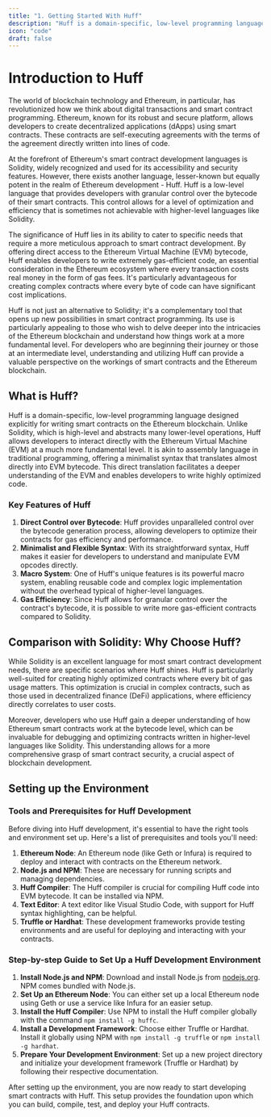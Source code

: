 ```yaml
---
title: "1. Getting Started With Huff"
description: "Huff is a domain-specific, low-level programming language designed explicitly for writing smart contracts on the Ethereum blockchain."
icon: "code"
draft: false
---
```


# Introduction to Huff

The world of blockchain technology and Ethereum, in particular, has revolutionized how we think about digital transactions and smart contract programming. Ethereum, known for its robust and secure platform, allows developers to create decentralized applications (dApps) using smart contracts. These contracts are self-executing agreements with the terms of the agreement directly written into lines of code.

At the forefront of Ethereum's smart contract development languages is Solidity, widely recognized and used for its accessibility and security features. However, there exists another language, lesser-known but equally potent in the realm of Ethereum development - Huff. Huff is a low-level language that provides developers with granular control over the bytecode of their smart contracts. This control allows for a level of optimization and efficiency that is sometimes not achievable with higher-level languages like Solidity.

The significance of Huff lies in its ability to cater to specific needs that require a more meticulous approach to smart contract development. By offering direct access to the Ethereum Virtual Machine (EVM) bytecode, Huff enables developers to write extremely gas-efficient code, an essential consideration in the Ethereum ecosystem where every transaction costs real money in the form of gas fees. It's particularly advantageous for creating complex contracts where every byte of code can have significant cost implications.

Huff is not just an alternative to Solidity; it's a complementary tool that opens up new possibilities in smart contract programming. Its use is particularly appealing to those who wish to delve deeper into the intricacies of the Ethereum blockchain and understand how things work at a more fundamental level. For developers who are beginning their journey or those at an intermediate level, understanding and utilizing Huff can provide a valuable perspective on the workings of smart contracts and the Ethereum blockchain.

## What is Huff?

Huff is a domain-specific, low-level programming language designed explicitly for writing smart contracts on the Ethereum blockchain. Unlike Solidity, which is high-level and abstracts many lower-level operations, Huff allows developers to interact directly with the Ethereum Virtual Machine (EVM) at a much more fundamental level. It is akin to assembly language in traditional programming, offering a minimalist syntax that translates almost directly into EVM bytecode. This direct translation facilitates a deeper understanding of the EVM and enables developers to write highly optimized code.

### Key Features of Huff

1. **Direct Control over Bytecode**: Huff provides unparalleled control over the bytecode generation process, allowing developers to optimize their contracts for gas efficiency and performance.
2. **Minimalist and Flexible Syntax**: With its straightforward syntax, Huff makes it easier for developers to understand and manipulate EVM opcodes directly.
3. **Macro System**: One of Huff's unique features is its powerful macro system, enabling reusable code and complex logic implementation without the overhead typical of higher-level languages.
4. **Gas Efficiency**: Since Huff allows for granular control over the contract's bytecode, it is possible to write more gas-efficient contracts compared to Solidity.

## Comparison with Solidity: Why Choose Huff?

While Solidity is an excellent language for most smart contract development needs, there are specific scenarios where Huff shines. Huff is particularly well-suited for creating highly optimized contracts where every bit of gas usage matters. This optimization is crucial in complex contracts, such as those used in decentralized finance (DeFi) applications, where efficiency directly correlates to user costs.

Moreover, developers who use Huff gain a deeper understanding of how Ethereum smart contracts work at the bytecode level, which can be invaluable for debugging and optimizing contracts written in higher-level languages like Solidity. This understanding allows for a more comprehensive grasp of smart contract security, a crucial aspect of blockchain development.

## Setting up the Environment

### Tools and Prerequisites for Huff Development

Before diving into Huff development, it's essential to have the right tools and environment set up. Here's a list of prerequisites and tools you'll need:

1. **Ethereum Node**: An Ethereum node (like Geth or Infura) is required to deploy and interact with contracts on the Ethereum network.
2. **Node.js and NPM**: These are necessary for running scripts and managing dependencies.
3. **Huff Compiler**: The Huff compiler is crucial for compiling Huff code into EVM bytecode. It can be installed via NPM.
4. **Text Editor**: A text editor like Visual Studio Code, with support for Huff syntax highlighting, can be helpful.
5. **Truffle or Hardhat**: These development frameworks provide testing environments and are useful for deploying and interacting with your contracts.

### Step-by-step Guide to Set Up a Huff Development Environment

1. **Install Node.js and NPM**: Download and install Node.js from [nodejs.org](https://nodejs.org). NPM comes bundled with Node.js.
2. **Set Up an Ethereum Node**: You can either set up a local Ethereum node using Geth or use a service like Infura for an easier setup.
3. **Install the Huff Compiler**: Use NPM to install the Huff compiler globally with the command `npm install -g huffc`.
4. **Install a Development Framework**: Choose either Truffle or Hardhat. Install it globally using NPM with `npm install -g truffle` or `npm install -g hardhat`.
5. **Prepare Your Development Environment**: Set up a new project directory and initialize your development framework (Truffle or Hardhat) by following their respective documentation.

After setting up the environment, you are now ready to start developing smart contracts with Huff. This setup provides the foundation upon which you can build, compile, test, and deploy your Huff contracts.

